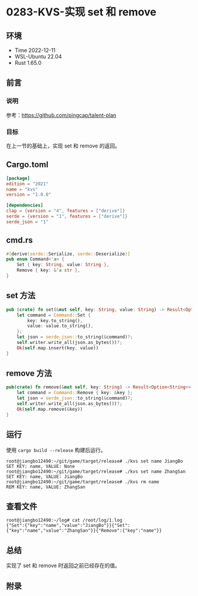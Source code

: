 # 0283-KVS-实现 set 和 remove

## 环境

- Time 2022-12-11
- WSL-Ubuntu 22.04
- Rust 1.65.0

## 前言

### 说明

参考：<https://github.com/pingcap/talent-plan>

### 目标

在上一节的基础上，实现 set 和 remove 的返回。

## Cargo.toml

```toml
[package]
edition = "2021"
name = "kvs"
version = "1.0.0"

[dependencies]
clap = {version = "4", features = ["derive"]}
serde = {version = "1", features = ["derive"]}
serde_json = "1"
```

## cmd.rs

```Rust
#[derive(serde::Serialize, serde::Deserialize)]
pub enum Command<'a> {
    Set { key: String, value: String },
    Remove { key: &'a str },
}
```

## set 方法

```Rust
pub (crate) fn set(&mut self, key: String, value: String) -> Result<Option<String>> {
    let command = Command::Set {
        key: key.to_string(),
        value: value.to_string(),
    };
    let json = serde_json::to_string(&command)?;
    self.writer.write_all(json.as_bytes())?;
    Ok(self.map.insert(key, value))
}
```

## remove 方法

```Rust
pub(crate) fn remove(&mut self, key: String) -> Result<Option<String>> {
    let command = Command::Remove { key: &key };
    let json = serde_json::to_string(&command)?;
    self.writer.write_all(json.as_bytes())?;
    Ok(self.map.remove(&key))
}
```

## 运行

使用 `cargo build --release` 构建后运行。

```text
root@jiangbo12490:~/git/game/target/release# ./kvs set name JiangBo
SET KEY: name, VALUE: None
root@jiangbo12490:~/git/game/target/release# ./kvs set name ZhangSan
SET KEY: name, VALUE: JiangBo
root@jiangbo12490:~/git/game/target/release# ./kvs rm name
REM KEY: name, VALUE: ZhangSan
```

## 查看文件

```text
root@jiangbo12490:~/log# cat /root/log/1.log
{"Set":{"key":"name","value":"JiangBo"}}{"Set":{"key":"name","value":"ZhangSan"}}{"Remove":{"key":"name"}}
```

## 总结

实现了 set 和 remove 时返回之前已经存在的值。

## 附录
